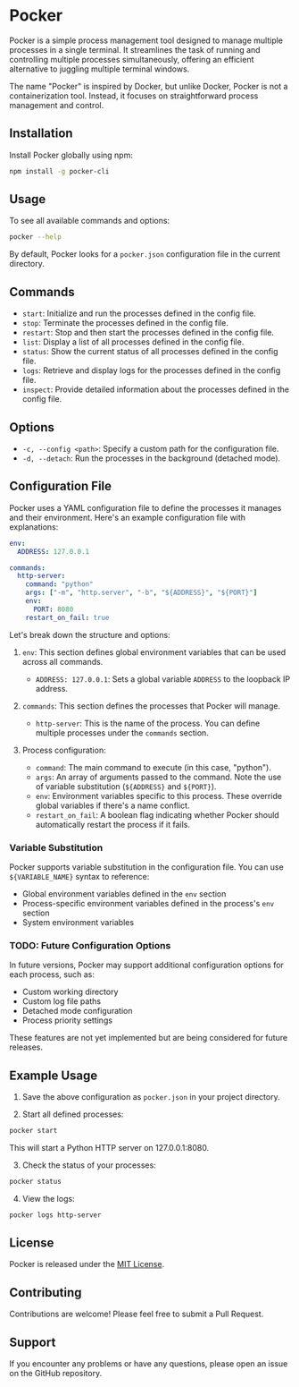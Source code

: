 # Pocker

Pocker is a simple process management tool designed to manage multiple processes in a single terminal. It streamlines the task of running and controlling multiple processes simultaneously, offering an efficient alternative to juggling multiple terminal windows.

The name "Pocker" is inspired by Docker, but unlike Docker, Pocker is not a containerization tool. Instead, it focuses on straightforward process management and control.

## Installation

Install Pocker globally using npm:

```bash
npm install -g pocker-cli
```

## Usage

To see all available commands and options:

```bash
pocker --help
```

By default, Pocker looks for a `pocker.json` configuration file in the current directory.

## Commands

- `start`: Initialize and run the processes defined in the config file.
- `stop`: Terminate the processes defined in the config file.
- `restart`: Stop and then start the processes defined in the config file.
- `list`: Display a list of all processes defined in the config file.
- `status`: Show the current status of all processes defined in the config file.
- `logs`: Retrieve and display logs for the processes defined in the config file.
- `inspect`: Provide detailed information about the processes defined in the config file.

## Options

- `-c, --config <path>`: Specify a custom path for the configuration file.
- `-d, --detach`: Run the processes in the background (detached mode).

## Configuration File

Pocker uses a YAML configuration file to define the processes it manages and their environment. Here's an example configuration file with explanations:

```yaml
env:
  ADDRESS: 127.0.0.1

commands:
  http-server:
    command: "python"
    args: ["-m", "http.server", "-b", "${ADDRESS}", "${PORT}"]
    env:
      PORT: 8080
    restart_on_fail: true
```

Let's break down the structure and options:

1. `env`: This section defines global environment variables that can be used across all commands.
   - `ADDRESS: 127.0.0.1`: Sets a global variable `ADDRESS` to the loopback IP address.

2. `commands`: This section defines the processes that Pocker will manage.
   - `http-server`: This is the name of the process. You can define multiple processes under the `commands` section.

3. Process configuration:
   - `command`: The main command to execute (in this case, "python").
   - `args`: An array of arguments passed to the command. Note the use of variable substitution (`${ADDRESS}` and `${PORT}`).
   - `env`: Environment variables specific to this process. These override global variables if there's a name conflict.
   - `restart_on_fail`: A boolean flag indicating whether Pocker should automatically restart the process if it fails.

### Variable Substitution

Pocker supports variable substitution in the configuration file. You can use `${VARIABLE_NAME}` syntax to reference:
- Global environment variables defined in the `env` section
- Process-specific environment variables defined in the process's `env` section
- System environment variables

### TODO: Future Configuration Options

In future versions, Pocker may support additional configuration options for each process, such as:

- Custom working directory
- Custom log file paths
- Detached mode configuration
- Process priority settings

These features are not yet implemented but are being considered for future releases.

## Example Usage

1. Save the above configuration as `pocker.json` in your project directory.

2. Start all defined processes:

```bash
pocker start
```

This will start a Python HTTP server on 127.0.0.1:8080.

3. Check the status of your processes:

```bash
pocker status
```

4. View the logs:

```bash
pocker logs http-server
```

## License

Pocker is released under the [MIT License](./LICENSE).

## Contributing

Contributions are welcome! Please feel free to submit a Pull Request.

## Support

If you encounter any problems or have any questions, please open an issue on the GitHub repository.